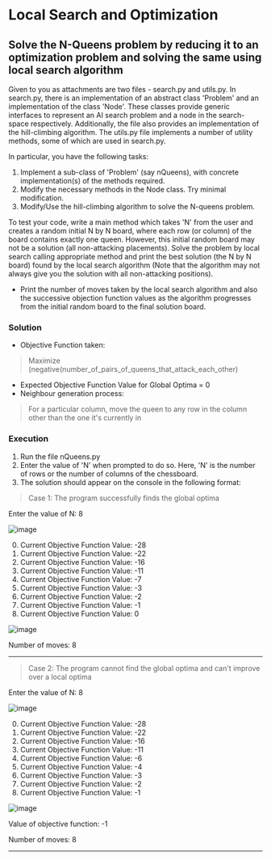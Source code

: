 # Local Search and Optimization

## Solve the N-Queens problem by reducing it to an optimization problem and solving the same using local search algorithm

Given to you as attachments are two files - search.py and utils.py. In search.py, there is an implementation of an abstract class 'Problem' and an implementation of the class 'Node'. These classes provide generic interfaces to represent an AI search problem and a node in the search-space respectively. Additionally, the file also provides an implementation of the hill-climbing algorithm. The utils.py file implements a number of utility methods, some of which are used in search.py.

In particular, you have the following tasks:

1. Implement a sub-class of 'Problem' (say nQueens), with concrete implementation(s) of the methods required.
2. Modify the necessary methods in the Node class. Try minimal modification.
3. Modify/Use the hill-climbing algorithm to solve the N-queens problem.

To test your code, write a main method which takes 'N' from the user and creates a random initial N by N board, where each row (or column) of the board contains exactly one queen. However, this initial random board may not be a solution (all non-attacking placements). Solve the problem by local search calling appropriate method and print the best solution (the N by N board) found by the local search algorithm (Note that the
algorithm may not always give you the solution with all non-attacking positions). 

* Print the number of moves taken by the local search algorithm and also the successive objection function values as the algorithm progresses from the initial random board to the final solution board.

### Solution

* Objective Function taken: 
> Maximize (negative(number_of_pairs_of_queens_that_attack_each_other)
* Expected Objective Function Value for Global Optima = 0
* Neighbour generation process: 
> For a particular column, move the queen to any row in the column other than the one it's currently in

### Execution

1. Run the file nQueens.py
2. Enter the value of 'N' when prompted to do so. Here, 'N' is the number of rows or the number of columns of the chessboard.
3. The solution should appear on the console in the following format:

> Case 1: The program successfully finds the global optima 

Enter the value of N: 8

![image](https://user-images.githubusercontent.com/72748736/226474234-1d5bac5c-6594-4890-83d7-6f8f9088b6d3.png)

0) Current Objective Function Value:  -28
1) Current Objective Function Value:  -22
2) Current Objective Function Value:  -16
3) Current Objective Function Value:  -11
4) Current Objective Function Value:  -7
5) Current Objective Function Value:  -3
6) Current Objective Function Value:  -2
7) Current Objective Function Value:  -1
8) Current Objective Function Value:  0

![image](https://user-images.githubusercontent.com/72748736/226473850-a2377c2f-3b5e-40d4-8cd5-3bde5de173e3.png)


Number of moves: 8

----------------------------------------------

> Case 2: The program cannot find the global optima and can't improve over a local optima

Enter the value of N: 8

![image](https://user-images.githubusercontent.com/72748736/226474421-65440f47-20ea-40fc-b39b-5a6f81439a94.png)

0) Current Objective Function Value:  -28
1) Current Objective Function Value:  -22
2) Current Objective Function Value:  -16
3) Current Objective Function Value:  -11
4) Current Objective Function Value:  -6
5) Current Objective Function Value:  -4
6) Current Objective Function Value:  -3
7) Current Objective Function Value:  -2
8) Current Objective Function Value:  -1

![image](https://user-images.githubusercontent.com/72748736/226474545-f48b369f-eae5-41fd-b7f4-3d211529b239.png)

Value of objective function: -1

Number of moves: 8

----------------------------------------------

